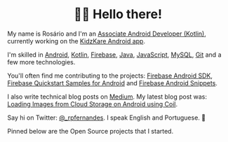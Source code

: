 <h1 align="center">👋😃 Hello there!</h1>

My name is Rosário and I'm an [Associate Android Developer (Kotlin)](https://www.credential.net/9a5bf0e6-f5a9-4552-9b9a-e84c7b821c09), currently working on the [KidzKare Android app](https://play.google.com/store/apps/details?id=mz.co.kidzkare.vaccines).

I'm skilled in  [Android](https://github.com/topics/android),
[Kotlin](https://github.com/topics/kotlin),
[Firebase](https://github.com/topics/firebase),
[Java](https://github.com/topics/java),
[JavaScript](https://github.com/topics/javascript),
[MySQL](https://github.com/topics/mysql),
[Git](https://github.com/topics/git)
and a few more technologies.

You'll often find me contributing to the projects:
[Firebase Android SDK](https://github.com/firebase/firebase-android-sdk),
[Firebase Quickstart Samples for Android](https://github.com/firebase/quickstart-android)
and [Firebase Android Snippets](https://github.com/firebase/snippets-android).

I also write technical blog posts on [Medium](https://medium.com/@rosariopfernandes). My latest blog post
 was: [Loading Images from Cloud Storage on Android using Coil](https://medium.com/better-programming/loading-images-from-cloud-storage-on-a-kotlin-android-app-d1574a059e04).
 
Say hi on Twitter: [@_rpfernandes](_rpfernandes). I speak English and Portuguese. 🙂

Pinned below are the Open Source projects that I started.
